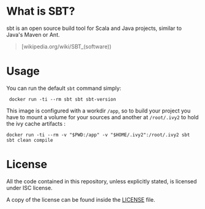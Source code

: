 
# What is SBT?

sbt is an open source build tool for Scala and Java projects, similar to Java's Maven or Ant.

> [wikipedia.org/wiki/SBT_(software))

# Usage

You can run the default `sbt` command simply:

```
 docker run -ti --rm sbt sbt sbt-version 
```

This image is configured with a workdir `/app`, so to build your project you have to mount a volume for your sources and another at `/root/.ivy2` to hold the ivy cache artifacts :

```
docker run -ti --rm -v "$PWD:/app" -v "$HOME/.ivy2":/root/.ivy2 sbt sbt clean compile
```


# License

All the code contained in this repository, unless explicitly stated, is
licensed under ISC license.

A copy of the license can be found inside the [LICENSE](LICENSE) file.
